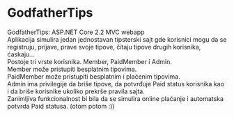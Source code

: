 # GodfatherTips
GodfatherTips: ASP.NET Core 2.2 MVC webapp  
Aplikacija simulira jedan jednostavan tipsterski sajt gde korisnici mogu da se registruju, prijave, prave svoje tipove, čitaju tipove drugih korisnika, ćaskaju...   
Postoje tri vrste korisnika. Member, PaidMember i Admin.  
Member može pristupiti besplatnim tipovima.  
PaidMember može pristupiti besplatnim i plaćenim tipovima.  
Admin ima privilegije da briše tipove, da potvrđuje Paid status korisnika kao i da briše korisnike ukoliko prekrše pravila sajta.  
Zanimljiva funkcionalnost bi bila da se simulira online plaćanje i automatska potvrda Paid statusa. (otom potom :))
